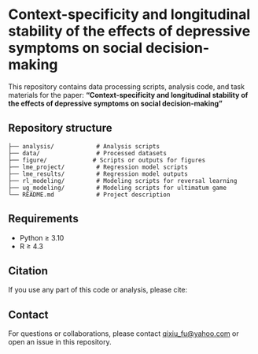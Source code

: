 # Context-specificity and longitudinal stability of the effects of depressive symptoms on social decision-making
This repository contains data processing scripts, analysis code, and task materials for the paper:
**“Context-specificity and longitudinal stability of the effects of depressive symptoms on social decision-making”**

## Repository structure
```
├── analysis/            # Analysis scripts
├── data/                # Processed datasets
├── figure/             # Scripts or outputs for figures
├── lme_project/         # Regression model scripts
├── lme_results/         # Regression model outputs
├── rl_modeling/         # Modeling scripts for reversal learning
├── ug_modeling/         # Modeling scripts for ultimatum game
└── README.md            # Project description
```

## Requirements
* Python ≥ 3.10
* R ≥ 4.3

## Citation
If you use any part of this code or analysis, please cite:

## Contact
For questions or collaborations, please contact qixiu_fu@yahoo.com or open an issue in this repository.